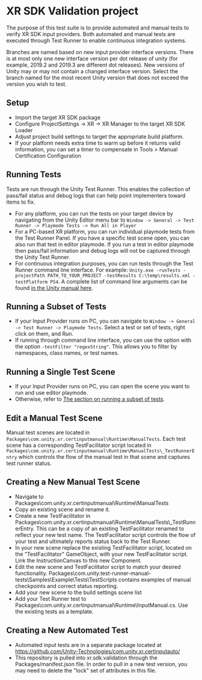 # XR SDK Validation project
The purpose of this test suite is to provide automated and manual tests to verify XR SDK input providers.  Both automated and manual tests are executed through Test Runner to enable continuous integration systems.

Branches are named based on new input provider interface versions.  There is at most only one new interface version per dot release of unity (for example, 2019.2 and 2019.3 are different dot releases).  New versions of Unity may or may not contain a changed interface version.  Select the branch named for the most recent Unity version that does not exceed the version you wish to test.

## Setup
- Import the target XR SDK package
- Configure ProjectSettings -> XR -> XR Manager to the target XR SDK Loader
- Adjust project build settings to target the appropriate build platform.
- If your platform needs extra time to warm up before it returns valid information, you can set a timer to compensate in Tools > Manual Certification Configuration

## Running Tests
Tests are run through the Unity Test Runner.  This enables the collection of pass/fail status and debug logs that can help point implementers toward items to fix.
- For any platform, you can run the tests on your target device by navigating from the Unity Editor menu bar to `Window -> General -> Test Runner -> Playmode Tests -> Run All in Player`
- For a PC-based XR platform, you can run individual playmode tests from the Test Runner Panel.  If you have a specific test scene open, you can also run that test in editor playmode. If you run a test in editor playmode then pass/fail information and debug logs will not be captured through the Unity Test Runner.
- For continuous integration purposes, you can run tests through the Test Runner command line interface. For example: `Unity.exe -runTests -projectPath PATH_TO_YOUR_PROJECT -testResults C:\temp\results.xml -testPlatform PS4`.  A complete list of command line arguments can be found [in the Unity manual here](https://docs.unity3d.com/Manual/CommandLineArguments.html).

## Running a Subset of Tests
- If your Input Provider runs on PC, you can navigate to `Window -> General -> Test Runner -> Playmode Tests`. Select a test or set of tests, right click on them, and Run.
- If running through command line interface, you can use the option with the option `-testFilter "regexString"`.  This allows you to filter by namespaces, class names, or test names.

## Running a Single Test Scene
- If your Input Provider runs on PC, you can open the scene you want to run and use editor playmode.
- Otherwise, refer to [The section on running a subset of tests](#running-a-subset-of-tests).

## Edit a Manual Test Scene
Manual test scenes are located in `Packages\com.unity.xr.certinputmanual\Runtime\ManualTests`.  Each test scene has a corresponding TestFacilitator script located in `Packages\com.unity.xr.certinputmanual\Runtime\ManualTests\_TestRunnerEntry` which controls the flow of the manual test in that scene and captures test runner status.

## Creating a New Manual Test Scene
- Navigate to Packages\com.unity.xr.certinputmanual\Runtime\ManualTests
- Copy an existing scene and rename it.
- Create a new TestFacilitator in Packages\com.unity.xr.certinputmanual\Runtime\ManualTests\\\_TestRunnerEntry.  This can be a copy of an existing TestFacilitator renamed to reflect your new test name.  The TestFacilitator script controls the flow of your test and ultimately reports status back to the Test Runner.
- In your new scene replace the existing TestFacilitator script, located on the "TestFacilitator" GameObject, with your new TestFacilitator script.  Link the InstructionCanvas to this new Component.
- Edit the new scene and TestFacilitator script to match your desired functionality.  Packages\com.unity.test-runner-manual-tests\Samples\Example\Tests\TestScripts contains examples of manual checkpoints and correct status reporting.
- Add your new scene to the build settings scene list
- Add your Test Runner test to Packages\com.unity.xr.certinputmanual\Runtime\InputManual.cs. Use the existing tests as a template.

## Creating a New Automated Test
- Automated input tests are in a separate package located at https://github.com/Unity-Technologies/com.unity.xr.certinputauto/
- This repository is pulled into xr.sdk.validation through the Packages/manifest.json file.  In order to pull in a new test version, you may need to delete the "lock" set of attributes in this file.

